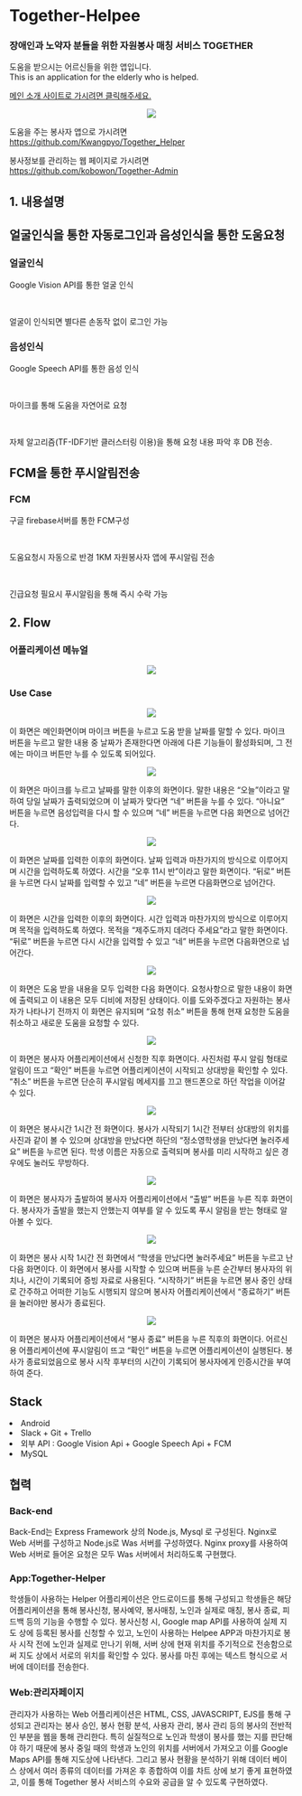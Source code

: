 <H1>Together-Helpee</H1>
<H3>장애인과 노약자 분들을 위한 자원봉사 매칭 서비스 TOGETHER </H3>
<p>도움을 받으시는 어르신들을 위한 앱입니다.<br>
This is an application for the elderly who is helped.</p>
<p><a href="http://lim-bo.com/">메인 소개 사이트로 가시려면 클릭해주세요.</a></p>
<p align="center" width=500 height=500> <img src="https://github.com/jun-m-park/Together-Helpee/blob/master/mockup/logo.gif"/> </p>
<p>도움을 주는 봉사자 앱으로 가시려면 <a href="https://github.com/Kwangpyo/Together_Helper">https://github.com/Kwangpyo/Together_Helper</a></p>
<p>봉사정보를 관리하는 웹 페이지로 가시려면 <a href="https://github.com/kobowon/Together-Admin">https://github.com/kobowon/Together-Admin</a></p>

<H2>1. 내용설명</H2>
<H2>얼굴인식을 통한 자동로그인과 음성인식을 통한 도움요청</H2>
  <H3>얼굴인식</H3>
    <p>Google Vision API를 통한 얼굴 인식</p><br>
      <p>얼굴이 인식되면 별다른 손동작 없이 로그인 가능</p>
  <H3>음성인식</H3>
    <p>Google Speech API를 통한 음성 인식</p><br>
      <p>마이크를 통해 도움을 자연어로 요청</p><br>
        <p>자체 알고리즘(TF-IDF기반 클러스터링 이용)을 통해 요청 내용 파악 후 DB 전송.</p>
<H2>FCM을 통한 푸시알림전송</H2>
  <H3>FCM</H3>
    <p>구글 firebase서버를 통한 FCM구성</p><br>
      <p>도움요청시 자동으로 반경 1KM 자원봉사자 앱에 푸시알림 전송</p><br>
        <p>긴급요청 필요시 푸시알림을 통해 즉시 수락 가능</p>
<H2>2. Flow</H2>
<H3>어플리케이션 메뉴얼</H3>
<p align="center"><img src="https://github.com/jun-m-park/Together-Helpee/blob/master/mockup/flow.png"></img></p>
<H3>Use Case</H3>
<p align="center"><img src="https://github.com/jun-m-park/Together-Helpee/blob/master/mockup/app1.png"></img></p>
<p>이 화면은 메인화면이며 마이크 버튼을 누르고 도움 받을 날짜를 말할 수 있다. 마이크 버튼을 누르고 말한 내용 중 날짜가 존재한다면 아래에 다른 기능들이 활성화되며, 그 전에는 마이크 버튼만 누를 수 있도록 되어있다.</p>
<p align="center"><img src="https://github.com/jun-m-park/Together-Helpee/blob/master/mockup/app2.png"></img></p>
<p>이 화면은 마이크를 누르고 날짜를 말한 이후의 화면이다. 말한 내용은 “오늘”이라고 말하여 당일 날짜가 출력되었으며 이 날짜가 맞다면 “네” 버튼을 누를 수 있다. “아니요” 버튼을 누르면 음성입력을 다시 할 수 있으며 “네” 버튼을 누르면 다음 화면으로 넘어간다.</p>
<p align="center"><img src="https://github.com/jun-m-park/Together-Helpee/blob/master/mockup/app3.png"></img></p>
<p>이 화면은 날짜를 입력한 이후의 화면이다. 날짜 입력과 마찬가지의 방식으로 이루어지며 시간을 입력하도록 하였다. 시간을 “오후 11시 반”이라고 말한 화면이다. “뒤로” 버튼을 누르면 다시 날짜를 입력할 수 있고 “네” 버튼을 누르면 다음화면으로 넘어간다.</p>
<p align="center"><img src="https://github.com/jun-m-park/Together-Helpee/blob/master/mockup/app4.png"></img></p>
<p>이 화면은 시간을 입력한 이후의 화면이다. 시간 입력과 마찬가지의 방식으로 이루어지며 목적을 입력하도록 하였다. 목적을 “제주도까지 데려다 주세요”라고 말한 화면이다. “뒤로” 버튼을 누르면 다시 시간을 입력할 수 있고 “네” 버튼을 누르면 다음화면으로 넘어간다.</p>
<p align="center"><img src="https://github.com/jun-m-park/Together-Helpee/blob/master/mockup/app5.png"></img></p>
<p>이 화면은 도움 받을 내용을 모두 입력한 다음 화면이다. 요청사항으로 말한 내용이 화면에 출력되고 이 내용은 모두 디비에 저장된 상태이다. 이를 도와주겠다고 자원하는 봉사자가 나타나기 전까지 이 화면은 유지되며 “요청 취소” 버튼을 통해 현재 요청한 도움을 취소하고 새로운 도움을 요청할 수 있다.</p>
<p align="center"><img src="https://github.com/jun-m-park/Together-Helpee/blob/master/mockup/app6.png"></img></p>
<p>이 화면은 봉사자 어플리케이션에서 신청한 직후 화면이다. 사진처럼 푸시 알림 형태로 알림이 뜨고 “확인” 버튼을 누르면 어플리케이션이 시작되고 상대방을 확인할 수 있다. “취소” 버튼을 누르면 단순히 푸시알림 메세지를 끄고 핸드폰으로 하던 작업을 이어갈 수 있다.</p>
<p align="center"><img src="https://github.com/jun-m-park/Together-Helpee/blob/master/mockup/app7.png"></img></p>
<p>이 화면은 봉사시간 1시간 전 화면이다. 봉사가 시작되기 1시간 전부터 상대방의 위치를 사진과 같이 볼 수 있으며 상대방을 만났다면 하단의 “정소영학생을 만났다면 눌러주세요” 버튼을 누르면 된다. 학생 이름은 자동으로 출력되며 봉사를 미리 시작하고 싶은 경우에도 눌러도 무방하다.</p>
<p align="center"><img src="https://github.com/jun-m-park/Together-Helpee/blob/master/mockup/app8.png"></img></p>
<p>이 화면은 봉사자가 출발하여 봉사자 어플리케이션에서 “출발” 버튼을 누른 직후 화면이다. 봉사자가 출발을 했는지 안했는지 여부를 알 수 있도록 푸시 알림을 받는 형태로 알아볼 수 있다.</p>
<p align="center"><img src="https://github.com/jun-m-park/Together-Helpee/blob/master/mockup/app9.png"></img></p>
<p>이 화면은 봉사 시작 1시간 전 화면에서 “학생을 만났다면 눌러주세요” 버튼을 누르고 난 다음 화면이다. 이 화면에서 봉사를 시작할 수 있으며 버튼을 누른 순간부터 봉사자의 위치나, 시간이 기록되어 증빙 자료로 사용된다. “시작하기” 버튼을 누르면 봉사 중인 상태로 간주하고 어떠한 기능도 시행되지 않으며 봉사자 어플리케이션에서 “종료하기” 버튼을 눌러야만 봉사가 종료된다.</p>
<p align="center"><img src="https://github.com/jun-m-park/Together-Helpee/blob/master/mockup/app10.png"></img></p>
<p>이 화면은 봉사자 어플리케이션에서 “봉사 종료” 버튼을 누른 직후의 화면이다. 어르신용 어플리케이션에 푸시알림이 뜨고 “확인” 버튼을 누르면 어플리케이션이 실행된다. 봉사가 종료되었음으로 봉사 시작 후부터의 시간이 기록되어 봉사자에게 인증시간을 부여하여 준다.</p>

<H2>Stack</H2>
<li>Android</li>
<li>Slack + Git + Trello</li>
<li>외부 API : Google Vision Api + Google Speech Api + FCM</li>
<li>MySQL</li>
<H2>협력</H2>
<H3>Back-end</H3>
<p>Back-End는 Express Framework 상의 Node.js, Mysql 로 구성된다.  Nginx로 Web 서버를 구성하고 Node.js로 Was 서버를 구성하였다. Nginx proxy를 사용하여 Web 서버로 들어온 요청은 모두 Was 서버에서 처리하도록 구현했다.</p>
<H3>App:Together-Helper</H3>
<p>학생들이 사용하는 Helper 어플리케이션은 안드로이드를 통해 구성되고 학생들은 해당 어플리케이션을 통해 봉사신청, 봉사예약, 봉사매칭, 노인과 실제로 매칭, 봉사 종료, 피드백 등의 기능을 수행할 수 있다. 봉사신청 시, Google map API를 사용하여 실제 지도 상에 등록된 봉사를 신청할 수 있고, 노인이 사용하는 Helpee APP과 마찬가지로 봉사 시작 전에 노인과 실제로 만나기 위해, 서버 상에 현재 위치를 주기적으로 전송함으로써 지도 상에서 서로의 위치를 확인할 수 있다. 봉사를 마친 후에는 텍스트 형식으로 서버에 데이터를 전송한다.</p>
<H3>Web:관리자페이지</H3>
<p>관리자가 사용하는 Web 어플리케이션은 HTML, CSS, JAVASCRIPT, EJS를 통해 구성되고 관리자는 봉사 승인, 봉사 현황 분석, 사용자 관리, 봉사 관리 등의 봉사의 전반적인 부분을 웹을 통해 관리한다. 특히 실질적으로 노인과 학생이 봉사를 했는 지를 판단해야 하기 때문에 봉사 중일 때의 학생과 노인의 위치를 서버에서 가져오고 이를 Google Maps API를 통해 지도상에 나타낸다. 그리고 봉사 현황을 분석하기 위해 데이터 베이스 상에서 여러 종류의 데이터를 가져온 후 종합하여 이를 차트 상에 보기 좋게 표현하였고, 이를 통해 Together 봉사 서비스의 수요와 공급을 알 수 있도록 구현하였다.</p>
